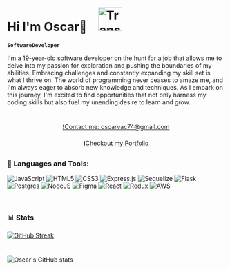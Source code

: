 #  Hi I'm Oscar👋  <img src="https://i.imgur.com/pIIskoy.gif" alt="Transparent Cat Sticker" width="55" style="margin-left: 20px;">

**`SoftwareDeveloper `**


I'm a 19-year-old software developer on the hunt for a job that allows me to delve into my passion for exploration and pushing the boundaries of my abilities. Embracing challenges and constantly expanding my skill set is what I thrive on. The world of programming never ceases to amaze me, and I'm always eager to absorb new knowledge and techniques. As I embark on this journey, I'm excited to find opportunities that not only harness my coding skills but also fuel my unending desire to learn and grow.
#

 <p style="text-align: center;"><a href="mailto:oscarvac74@gmail.com">❗Contact me: oscarvac74@gmail.com</a></p>
            <center>
              <p><a href="https://oscaralcantar.com">❗Checkout my Portfolio</a></p>
            </center>


<!--
  <h1 style="flex: 1;"> ✈️ Hi, I'm Oscar! 👋   <img src="https://i.imgur.com/pIIskoy.gif" alt="Transparent Cat Sticker" width="55" style="margin-left: 25px;"> </h1>
Rest of your README content, such as your languages and tools section.
-->


<!--
**Oscar-999/Oscar-999** is a ✨ _special_ ✨ repository because its `README.md` (this file) appears on your GitHub profile.

Here are some ideas to get you started:


- 🔭 I’m currently working on ...
- 🌱 I’m currently learning ...
- 👯 I’m looking to collaborate on ...
- 🤔 I’m looking for help with ...
- 💬 Ask me about ...
- 📫 How to reach me: ...
- 😄 Pronouns: ...
- ⚡ Fun fact: ...
![Transparent Cat Sticker](https://i.imgur.com/pIIskoy.gif)
<p><img align="left" src="https://github-readme-stats.vercel.app/api/top-langs?username=oscar-999&show_icons=true&locale=en&layout=compact" alt="oscar-999" /></p>
<p>&nbsp;<img align="center" src="https://github-readme-stats.vercel.app/api?username=oscar-999&show_icons=true&locale=en" alt="oscar-999" /></p>
-->


### 🌠 Languages and Tools:
![JavaScript](https://img.shields.io/badge/javascript-%23323330.svg?style=for-the-badge&logo=javascript&logoColor=%23F7DF1E) ![HTML5](https://img.shields.io/badge/html5-%23E34F26.svg?style=for-the-badge&logo=html5&logoColor=white) ![CSS3](https://img.shields.io/badge/css3-%231572B6.svg?style=for-the-badge&logo=css3&logoColor=white) ![Express.js](https://img.shields.io/badge/express.js-%23404d59.svg?style=for-the-badge&logo=express&logoColor=%2361DAF![Python](https://img.shields.io/badge/python-3670A0?style=for-the-badge&logo=python&logoColor=ffdd54)B) ![Sequelize](https://img.shields.io/badge/Sequelize-52B0E7?style=for-the-badge&logo=Sequelize&logoColor=white) ![Flask](https://img.shields.io/badge/flask-%23000.svg?style=for-the-badge&logo=flask&logoColor=white) ![Postgres](https://img.shields.io/badge/postgres-%23316192.svg?style=for-the-badge&logo=postgresql&logoColor=white) ![NodeJS](https://img.shields.io/badge/node.js-6DA55F?style=for-the-badge&logo=node.js&logoColor=white) ![Figma](https://img.shields.io/badge/figma-%23F24E1E.svg?style=for-the-badge&logo=figma&logoColor=white) ![React](https://img.shields.io/badge/react-%2320232a.svg?style=for-the-badge&logo=react&logoColor=%2361DAFB) ![Redux](https://img.shields.io/badge/redux-%23593d88.svg?style=for-the-badge&logo=redux&logoColor=white) ![AWS](https://img.shields.io/badge/AWS-%23FF9900.svg?style=for-the-badge&logo=amazon-aws&logoColor=white)


<br />


### 📊 Stats
[![GitHub Streak](https://streak-stats.demolab.com/?user=Oscar-999&theme=dark)](https://git.io/streak-stats)
#

![Oscar's GitHub stats](https://github-readme-stats.vercel.app/api?username=Oscar-999&theme=dark&show_icons=true)


